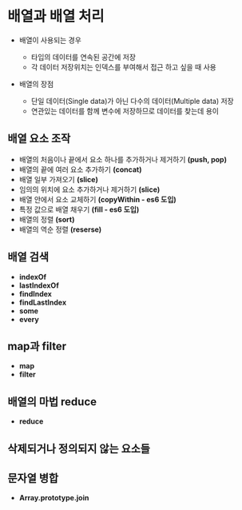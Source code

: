 # 배열과 배열 처리

- 배열이 사용되는 경우
	- 타입의 데이터를 연속된 공간에 저장
	- 각 데이터 저장위치는 인덱스를 부여해서 접근 하고 싶을 때 사용

- 배열의 장점
	- 단일 데이터(Single data)가 아닌 다수의 데이터(Multiple data) 저장
	- 연관있는 데이터를 함께 변수에 저장하므로 데이터를 찾는데 용이

## 배열 요소 조작

- 배열의 처음이나 끝에서 요소 하나를 추가하거나 제거하기 **(push, pop)**
- 배열의 끝에 여러 요소 추가하기 **(concat)**
- 배열 일부 가져오기 **(slice)**
- 임의의 위치에 요소 추가하거나 제거하기 **(slice)**
- 배열 안에서 요소 교체하기 **(copyWithin - es6 도입)**
- 특정 값으로 배열 채우기 **(fill - es6 도입)**
- 배열의 정렬 **(sort)**
- 배열의 역순 정렬 **(reserse)**

## 배열 검색

- **indexOf**
- **lastIndexOf**
- **findIndex**
- **findLastIndex**
- **some**
- **every**

## **map**과 **filter**

- **map**
- **filter**

## 배열의 마법 **reduce**

- **reduce**

## 삭제되거나 정의되지 않는 요소들

## 문자열 병합

- **Array.prototype.join**
